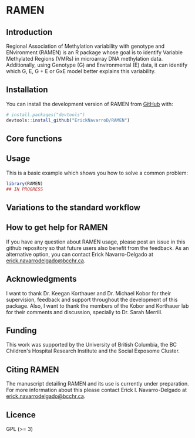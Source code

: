 
<!-- README.md is generated from README.Rmd. Please edit that file -->

# RAMEN

<!-- badges: start -->
<!-- badges: end -->

## Introduction
Regional Association of Methylation variability with genotype and ENvironment (RAMEN) is an R package whose goal is to identify Variable Methylated Regions (VMRs) in microarray DNA methylation data. Additionally, using Genotype (G) and Environmental (E) data, it can identify which G, E, G + E or GxE model better explains this variability.

## Installation

You can install the development version of RAMEN from
[GitHub](https://github.com/) with:

``` r
# install.packages("devtools")
devtools::install_github("ErickNavarroD/RAMEN")
```

## Core functions


## Usage

This is a basic example which shows you how to solve a common problem:

``` r
library(RAMEN)
## IN PROGRESS
```
## Variations to the standard workflow 

## How to get help for RAMEN
If you have any question about RAMEN usage, please post an issue in this github repository so that future users also benefit from the feedback. As an alternative option, you can contact Erick Navarro-Delgado at erick.navarrodelgado@bcchr.ca.

## Acknowledgments
I want to thank Dr. Keegan Korthauer and Dr. Michael Kobor for their supervision, feedback and support throughout the development of this package. Also, I want to thank the members of the Kobor and Korthauer lab for their comments and discussion, specially to Dr. Sarah Merrill. 

## Funding 
This work was supported by the University of British Columbia, the BC Children's Hospital Research Institute and the Social Exposome Cluster. 

## Citing RAMEN
The manuscript detailing RAMEN and its use is currently under preparation. For more information about this please contact Erick I. Navarro-Delgado at erick.navarrodelgado@bcchr.ca.

## Licence
GPL (>= 3)
